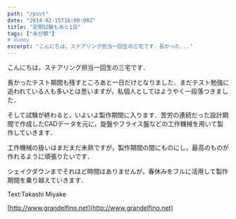 ```yaml
---
path: "/post"
date: "2014-02-15T16:00:00Z"
title: "定期試験もあと1日"
tags: ["未分類"]
# dummy
excerpt: "こんにちは，ステアリング担当一回生の三宅です．長かった..."
---
```




[](15-1.jpg)

こんにちは，ステアリング担当一回生の三宅です．

長かったテスト期間も残すところあと一日だけとなりました．まだテスト勉強に追われている人も多いとは思いますが，私個人としてはようやく一段落つきました．

そして試験が終わると，いよいよ製作期間に入ります．苦労の連続だった設計期間で作成したCADデータを元に，旋盤やフライス盤などの工作機械を用いて製作していきます．

工作機械の扱いはまだまだ未熟ですが，製作期間の間にものにし，最高のものが作れるように頑張りたいです．

シェイクダウンまでそれほど時間はありませんが，春休みをフルに活用して製作期間を乗り越えていきます．

Text:Takashi Miyake

[http://www.grandelfino.net](http://www.grandelfino.net)

